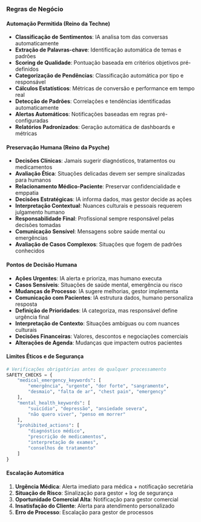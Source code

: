 ### Regras de Negócio

#### Automação Permitida (Reino da Techne)
- **Classificação de Sentimentos**: IA analisa tom das conversas automaticamente
- **Extração de Palavras-chave**: Identificação automática de temas e padrões
- **Scoring de Qualidade**: Pontuação baseada em critérios objetivos pré-definidos
- **Categorização de Pendências**: Classificação automática por tipo e responsável
- **Cálculos Estatísticos**: Métricas de conversão e performance em tempo real
- **Detecção de Padrões**: Correlações e tendências identificadas automaticamente
- **Alertas Automáticos**: Notificações baseadas em regras pré-configuradas
- **Relatórios Padronizados**: Geração automática de dashboards e métricas

#### Preservação Humana (Reino da Psyche)
- **Decisões Clínicas**: Jamais sugerir diagnósticos, tratamentos ou medicamentos
- **Avaliação Ética**: Situações delicadas devem ser sempre sinalizadas para humanos
- **Relacionamento Médico-Paciente**: Preservar confidencialidade e emppatia
- **Decisões Estratégicas**: IA informa dados, mas gestor decide as ações
- **Interpretação Contextual**: Nuances culturais e pessoais requerem julgamento humano
- **Responsabilidade Final**: Profissional sempre responsável pelas decisões tomadas
- **Comunicação Sensível**: Mensagens sobre saúde mental ou emergências
- **Avaliação de Casos Complexos**: Situações que fogem de padrões conhecidos

#### Pontos de Decisão Humana
- **Ações Urgentes**: IA alerta e prioriza, mas humano executa
- **Casos Sensíveis**: Situações de saúde mental, emergência ou risco
- **Mudanças de Processo**: IA sugere melhorias, gestor implementa
- **Comunicação com Pacientes**: IA estrutura dados, humano personaliza resposta
- **Definição de Prioridades**: IA categoriza, mas responsável define urgência final
- **Interpretação de Contexto**: Situações ambíguas ou com nuances culturais
- **Decisões Financeiras**: Valores, descontos e negociações comerciais
- **Alterações de Agenda**: Mudanças que impactem outros pacientes

#### Limites Éticos e de Segurança
```python
# Verificações obrigatórias antes de qualquer processamento
SAFETY_CHECKS = {
    "medical_emergency_keywords": [
        "emergência", "urgente", "dor forte", "sangramento", 
        "desmaio", "falta de ar", "chest pain", "emergency"
    ],
    "mental_health_keywords": [
        "suicídio", "depressão", "ansiedade severa", 
        "não quero viver", "penso em morrer"
    ],
    "prohibited_actions": [
        "diagnóstico médico",
        "prescrição de medicamentos", 
        "interpretação de exames",
        "conselhos de tratamento"
    ]
}
```

#### Escalação Automática
1. **Urgência Médica**: Alerta imediato para médica + notificação secretária
2. **Situação de Risco**: Sinalização para gestor + log de segurança
3. **Oportunidade Comercial Alta**: Notificação para gestor comercial
4. **Insatisfação do Cliente**: Alerta para atendimento personalizado
5. **Erro de Processo**: Escalação para gestor de processos